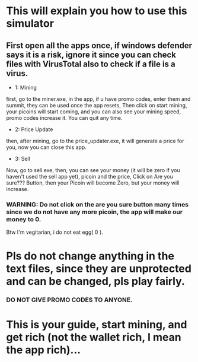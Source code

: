 # This will explain you how to use this simulator

## First open all the apps once, if windows defender says it is a risk, ignore it since you can check files with VirusTotal also to check if a file is a virus.

- 1: Mining

first, go to the miner.exe, in the app, if u have promo codes, enter them and summit, they can be used once the app resets,
Then click on start mining, your picoins will start coming, and you can also see your mining speed, promo codes increase it.
You can quit any time.


- 2: Price Update

then, after mining, go to the price_updater.exe,
it will generate a price for you, now you can close this app.


- 3: Sell

Now, go to sell.exe, then, you can see your money (it will be zero if you haven't used the sell app yet), picoin and the price,
Click on Are you sure??? Button, then your Picoin will become Zero, but your money will increase.
### WARNING: Do not click on the are you sure button many times since we do not have any more picoin, the app will make our money to 0.
Btw I'm vegitarian, i do not eat egg( 0 ).

# Pls do not change anything in the text files, since they are unprotected and can be changed, pls play fairly.

### DO NOT GIVE PROMO CODES TO ANYONE.

# This is your guide, start mining, and get rich (not the wallet rich, I mean the app rich)...

